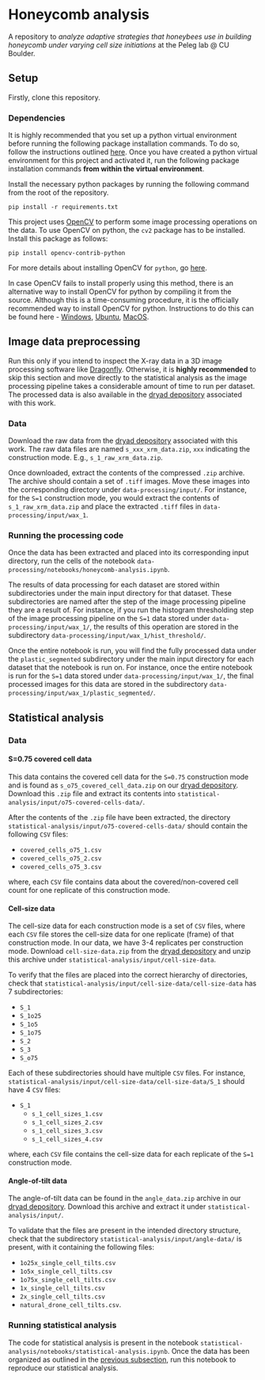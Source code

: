 # Honeycomb analysis
A repository to _analyze adaptive strategies that honeybees use in building honeycomb under varying cell size initiations_ at the Peleg lab @ CU Boulder.

## Setup

Firstly, clone this repository.

### Dependencies
It is highly recommended that you set up a python virtual environment before running the following package installation commands. To do so, follow the instructions outlined [here](https://packaging.python.org/en/latest/guides/installing-using-pip-and-virtual-environments/#create-and-use-virtual-environments). Once you have created a python virtual environment for this project and activated it, run the following package installation commands **from within the virtual environment**.

Install the necessary python packages by running the following command from the root of the repository.
```
pip install -r requirements.txt
```
This project uses [OpenCV](https://opencv.org/) to perform some image processing operations on the data. To use OpenCV on python, the `cv2` package has to be installed. Install this package as follows:
```
pip install opencv-contrib-python
```
For more details about installing OpenCV for `python`, go [here](https://github.com/opencv/opencv-python).

In case OpenCV fails to install properly using this method, there is an alternative way to install OpenCV for python by compiling it from the source. Although this is a time-consuming procedure, it is the officially recommended way to install OpenCV for python. Instructions to do this can be found here - [Windows](https://pyimagesearch.com/2022/04/25/installing-opencv-on-windows/), [Ubuntu](https://pyimagesearch.com/2018/08/15/how-to-install-opencv-4-on-ubuntu/), [MacOS](https://pyimagesearch.com/2018/08/17/install-opencv-4-on-macos/).

## Image data preprocessing
Run this only if you intend to inspect the X-ray data in a 3D image processing software like [Dragonfly](https://dragonfly.comet.tech/). Otherwise, it is **highly recommended** to skip this section and move directly to the statistical analysis as the image processing pipeline takes a considerable amount of time to run per dataset. The processed data is also available in the [dryad depository](https://doi.org/10.5061/dryad.z8w9ghxmw) associated with this work.

### Data
Download the raw data from the [dryad depository](https://doi.org/10.5061/dryad.z8w9ghxmw) associated with this work. The raw data files are named `s_xxx_xrm_data.zip`, `xxx` indicating the construction mode. E.g., `s_1_raw_xrm_data.zip`.

Once downloaded, extract the contents of the compressed `.zip` archive. The archive should contain a set of `.tiff` images. Move these images into the corresponding directory under `data-processing/input/`. For instance, for the `S=1` construction mode, you would extract the contents of `s_1_raw_xrm_data.zip` and place the extracted `.tiff` files in  `data-processing/input/wax_1`.

### Running the processing code
Once the data has been extracted and placed into its corresponding input directory, run the cells of the notebook `data-processing/notebooks/honeycomb-analysis.ipynb`.

The results of data processing for each dataset are stored within subdirectories under the main input directory for that dataset. These subdirectories are named after the step of the image processing pipeline they are a result of. For instance, if you run the histogram thresholding step of the image processing pipeline on the `S=1` data stored under `data-processing/input/wax_1/`, the results of this operation are stored in the subdirectory `data-processing/input/wax_1/hist_threshold/`.

Once the entire notebook is run, you will find the fully processed data under the `plastic_segmented` subdirectory under the main input directory for each dataset that the notebook is run on. For instance, once the entire notebook is run for the `S=1` data stored under `data-processing/input/wax_1/`, the final processed images for this data are stored in the subdirectory `data-processing/input/wax_1/plastic_segmented/`.

## Statistical analysis

### Data

#### S=0.75 covered cell data
This data contains the covered cell data for the `S=0.75` construction mode and is found as `s_o75_covered_cell_data.zip` on our [dryad depository](https://doi.org/10.5061/dryad.z8w9ghxmw). Download this `.zip` file and extract its contents into `statistical-analysis/input/o75-covered-cells-data/`.

After the contents of the `.zip` file have been extracted, the directory `statistical-analysis/input/o75-covered-cells-data/` should contain the following `CSV` files:
- `covered_cells_o75_1.csv`
- `covered_cells_o75_2.csv`
- `covered_cells_o75_3.csv`

where, each `CSV` file contains data about the covered/non-covered cell count for one replicate of this construction mode.

#### Cell-size data
The cell-size data for each construction mode is a set of `CSV` files, where each `CSV` file stores the cell-size data for one replicate (frame) of that construction mode. In our data, we have 3-4 replicates per construction mode. Download `cell-size-data.zip` from the [dryad depository](https://doi.org/10.5061/dryad.z8w9ghxmw) and unzip this archive under `statistical-analysis/input/cell-size-data`.

To verify that the files are placed into the correct hierarchy of directories, check that `statistical-analysis/input/cell-size-data/cell-size-data` has 7 subdirectories:
- `S_1`
- `S_1o25`
- `S_1o5`
- `S_1o75`
- `S_2`
- `S_3`
- `S_o75`

Each of these subdirectories should have multiple `CSV` files. For instance, `statistical-analysis/input/cell-size-data/cell-size-data/S_1` should have 4 `CSV` files:
- `S_1`
    - `s_1_cell_sizes_1.csv`
    - `s_1_cell_sizes_2.csv`
    - `s_1_cell_sizes_3.csv`
    - `s_1_cell_sizes_4.csv`
    
where, each `CSV` file contains the cell-size data for each replicate of the `S=1` construction mode.

#### Angle-of-tilt data
The angle-of-tilt data can be found in the `angle_data.zip` archive in our [dryad depository](https://doi.org/10.5061/dryad.z8w9ghxmw). Download this archive and extract it under `statistical-analysis/input/`.

To validate that the files are present in the intended directory structure, check that the subdirectory `statistical-analysis/input/angle-data/` is present, with it containing the following files:
- `1o25x_single_cell_tilts.csv`
- `1o5x_single_cell_tilts.csv`
- `1o75x_single_cell_tilts.csv`
- `1x_single_cell_tilts.csv`
- `2x_single_cell_tilts.csv`
- `natural_drone_cell_tilts.csv`.

### Running statistical analysis
The code for statistical analysis is present in the notebook `statistical-analysis/notebooks/statistical-analysis.ipynb`. Once the data has been organized as outlined in the [previous subsection](#data-1), run this notebook to reproduce our statistical analysis.